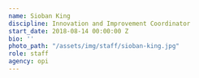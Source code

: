 ```yaml
---
name: Sioban King
discipline: Innovation and Improvement Coordinator
start_date: 2018-08-14 00:00:00 Z
bio: ''
photo_path: "/assets/img/staff/sioban-king.jpg"
role: staff
agency: opi
---
```

